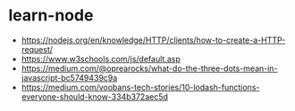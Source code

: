 # learn-node

* https://nodejs.org/en/knowledge/HTTP/clients/how-to-create-a-HTTP-request/
* https://www.w3schools.com/js/default.asp
* https://medium.com/@oprearocks/what-do-the-three-dots-mean-in-javascript-bc5749439c9a
* https://medium.com/voobans-tech-stories/10-lodash-functions-everyone-should-know-334b372aec5d
